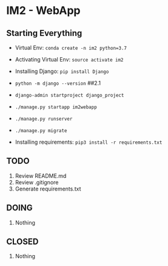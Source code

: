 # IM2 - WebApp

## Starting Everything
* Virtual Env: `conda create -n im2 python=3.7`
* Activating Virtual Env: `source activate im2`
* Installing Django: `pip install Django`
* `python -m django --version` ##2.1
* `django-admin startproject django_project`
* `./manage.py startapp im2webapp`
* `./manage.py runserver`
* `./manage.py migrate`



* Installing requirements: `pip3 install -r requirements.txt`


## TODO
1. Review README.md
1. Review .gitignore
1. Generate requirements.txt

## DOING
1. Nothing

## CLOSED
1. Nothing
